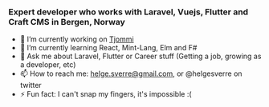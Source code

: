 ### Expert developer who works with Laravel, Vuejs, Flutter and Craft CMS in Bergen, Norway


- 🔭 I’m currently working on [Tjommi](https://tjommi.app) 
- 🌱 I’m currently learning React, Mint-Lang, Elm and F#
- 💬 Ask me about Laravel, Flutter or Career stuff (Getting a job, growing as a developer, etc)
- 📫 How to reach me: helge.sverre@gmail.com, or @helgesverre on twitter
- ⚡ Fun fact: I can't snap my fingers, it's impossible :(
